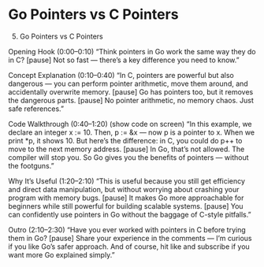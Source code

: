# Go Pointers vs C Pointers

5. Go Pointers vs C Pointers

Opening Hook (0:00–0:10)
“Think pointers in Go work the same way they do in C? [pause] Not so fast — there’s a key difference you need to know.”

Concept Explanation (0:10–0:40)
“In C, pointers are powerful but also dangerous — you can perform pointer arithmetic, move them around, and accidentally overwrite memory. [pause] Go has pointers too, but it removes the dangerous parts. [pause] No pointer arithmetic, no memory chaos. Just safe references.”

Code Walkthrough (0:40–1:20)
(show code on screen)
“In this example, we declare an integer x := 10.
Then, p := &x — now p is a pointer to x.
When we print *p, it shows 10.
But here’s the difference: in C, you could do p++ to move to the next memory address. [pause] In Go, that’s not allowed. The compiler will stop you.
So Go gives you the benefits of pointers — without the footguns.”

Why It’s Useful (1:20–2:10)
“This is useful because you still get efficiency and direct data manipulation, but without worrying about crashing your program with memory bugs. [pause] It makes Go more approachable for beginners while still powerful for building scalable systems. [pause] You can confidently use pointers in Go without the baggage of C-style pitfalls.”

Outro (2:10–2:30)
“Have you ever worked with pointers in C before trying them in Go? [pause] Share your experience in the comments — I’m curious if you like Go’s safer approach. And of course, hit like and subscribe if you want more Go explained simply.”